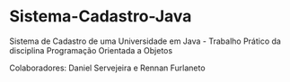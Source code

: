 # Sistema-Cadastro-Java
Sistema de Cadastro de uma Universidade em Java - Trabalho Prático da disciplina Programação Orientada a Objetos

Colaboradores: Daniel Servejeira e Rennan Furlaneto
